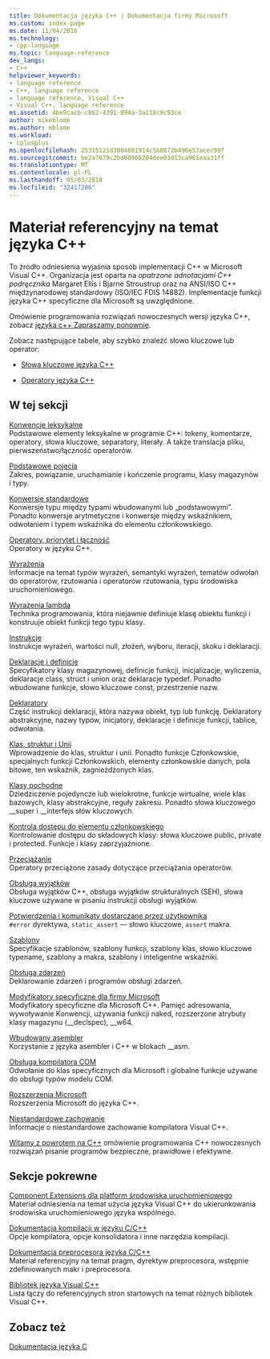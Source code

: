 ```yaml
---
title: Dokumentacja języka C++ | Dokumentacja firmy Microsoft
ms.custom: index-page
ms.date: 11/04/2016
ms.technology:
- cpp-language
ms.topic: language-reference
dev_langs:
- C++
helpviewer_keywords:
- language reference
- C++, language reference
- language reference, Visual C++
- Visual C++, language reference
ms.assetid: 4be9cacb-c862-4391-894a-3a118c9c93ce
author: mikeblome
ms.author: mblome
ms.workload:
- cplusplus
ms.openlocfilehash: 25315121d3004601914c5b8872b496e57acec99f
ms.sourcegitcommit: be2a7679c2bd80968204dee03d13ca961eaa31ff
ms.translationtype: MT
ms.contentlocale: pl-PL
ms.lasthandoff: 05/03/2018
ms.locfileid: "32417206"
---
```

# <a name="c-language-reference"></a>Materiał referencyjny na temat języka C++
To źródło odniesienia wyjaśnia sposób implementacji C++ w Microsoft Visual C++. Organizacja jest oparta na *opatrzone adnotacjami C++ podręcznika* Margaret Ellis i Bjarne Stroustrup oraz na ANSI/ISO C++ międzynarodowej standardowy (ISO/IEC FDIS 14882). Implementacje funkcji języka C++ specyficzne dla Microsoft są uwzględnione.  

Omówienie programowania rozwiązań nowoczesnych wersji języka C++, zobacz [języka c++ Zapraszamy ponownie](welcome-back-to-cpp-modern-cpp.md).
  
 Zobacz następujące tabele, aby szybko znaleźć słowo kluczowe lub operator:  
  
-   [Słowa kluczowe języka C++](../cpp/keywords-cpp.md)  
  
-   [Operatory języka C++](../cpp/cpp-built-in-operators-precedence-and-associativity.md)  
  
## <a name="in-this-section"></a>W tej sekcji  

 [Konwencje leksykalne](../cpp/lexical-conventions.md)  
 Podstawowe elementy leksykalne w programie C++: tokeny, komentarze, operatory, słowa kluczowe, separatory, literały. A także translacja pliku, pierwszeństwo/łączność operatorów.  
  
 [Podstawowe pojęcia](../cpp/basic-concepts-cpp.md)  
 Zakres, powiązanie, uruchamianie i kończenie programu, klasy magazynów i typy.  
  
 [Konwersje standardowe](../cpp/standard-conversions.md)  
 Konwersje typu między typami wbudowanymi lub „podstawowymi”. Ponadto konwersje arytmetyczne i konwersje między wskaźnikiem, odwołaniem i typem wskaźnika do elementu członkowskiego.  
  
 [Operatory, priorytet i łączność](../cpp/cpp-built-in-operators-precedence-and-associativity.md)  
 Operatory w języku C++.  
  
 [Wyrażenia](../cpp/expressions-cpp.md)  
 Informacje na temat typów wyrażeń, semantyki wyrażeń, tematów odwołań do operatorów, rzutowania i operatorów rzutowania, typu środowiska uruchomieniowego.  
  
 [Wyrażenia lambda](../cpp/lambda-expressions-in-cpp.md)  
 Technika programowania, która niejawnie definiuje klasę obiektu funkcji i konstruuje obiekt funkcji tego typu klasy.  
  
 [Instrukcje](../cpp/statements-cpp.md)  
 Instrukcje wyrażeń, wartości null, złożeń, wyboru, iteracji, skoku i deklaracji.  
  
 [Deklaracje i definicje](declarations-and-definitions-cpp.md)  
 Specyfikatory klasy magazynowej, definicje funkcji, inicjalizacje, wyliczenia, deklaracje class, struct i union oraz deklaracje typedef. Ponadto wbudowane funkcje, słowo kluczowe const, przestrzenie nazw.  
  
 [Deklaratory](http://msdn.microsoft.com/en-us/8a7b9b51-92bd-4ac0-b3fe-0c4abe771838)  
 Część instrukcji deklaracji, która nazywa obiekt, typ lub funkcję. Deklaratory abstrakcyjne, nazwy typów, inicjatory, deklaracje i definicje funkcji, tablice, odwołania.  
  
 [Klas, struktur i Unii](../cpp/classes-and-structs-cpp.md)  
 Wprowadzenie do klas, struktur i unii. Ponadto funkcje Członkowskie, specjalnych funkcji Członkowskich, elementy członkowskie danych, pola bitowe, ten wskaźnik, zagnieżdżonych klas.  
  
 [Klasy pochodne](../cpp/inheritance-cpp.md)  
 Dziedziczenie pojedyncze lub wielokrotne, funkcje wirtualne, wiele klas bazowych, klasy abstrakcyjne, reguły zakresu. Ponadto słowa kluczowego __super i \__interfejs słów kluczowych.  
  
 [Kontrola dostępu do elementu członkowskiego](../cpp/member-access-control-cpp.md)  
 Kontrolowanie dostępu do składowych klasy: słowa kluczowe public, private i protected. Funkcje i klasy zaprzyjaźnione.  
  
 [Przeciążanie](operator-overloading.md)  
 Operatory przeciążone zasady dotyczące przeciążania operatorów.  
  
 [Obsługa wyjątków](../cpp/exception-handling-in-visual-cpp.md)  
 Obsługa wyjątków C++, obsługa wyjątków strukturalnych (SEH), słowa kluczowe używane w pisaniu instrukcji obsługi wyjątków.  
  
 [Potwierdzenia i komunikaty dostarczane przez użytkownika](../cpp/assertion-and-user-supplied-messages-cpp.md)  
 `#error` dyrektywa, `static_assert` — słowo kluczowe, `assert` makra.  
  
 [Szablony](../cpp/templates-cpp.md)  
 Specyfikacje szablonów, szablony funkcji, szablony klas, słowo kluczowe typename, szablony a makra, szablony i inteligentne wskaźniki.  
  
 [Obsługa zdarzeń](../cpp/event-handling.md)  
 Deklarowanie zdarzeń i programów obsługi zdarzeń.  
  
 [Modyfikatory specyficzne dla firmy Microsoft](../cpp/microsoft-specific-modifiers.md)  
 Modyfikatory specyficzne dla Microsoft C++. Pamięć adresowania, wywoływanie Konwencji, używania funkcji naked, rozszerzone atrybuty klasy magazynu (__declspec), \__w64.  
  
 [Wbudowany asembler](../assembler/inline/inline-assembler.md)  
 Korzystanie z języka asembler i C++ w blokach __asm.  
  
 [Obsługa kompilatora COM](../cpp/compiler-com-support.md)  
 Odwołanie do klas specyficznych dla Microsoft i globalne funkcje używane do obsługi typów modelu COM.  
  
 [Rozszerzenia Microsoft](../cpp/microsoft-extensions.md)  
 Rozszerzenia Microsoft do języka C++.  
  
 [Niestandardowe zachowanie](../cpp/nonstandard-behavior.md)  
 Informacje o niestandardowe zachowanie kompilatora Visual C++.  

 [Witamy z powrotem na C++](welcome-back-to-cpp-modern-cpp.md) omówienie programowania C++ nowoczesnych rozwiązań pisanie programów bezpieczne, prawidłowe i efektywne.
  
## <a name="related-sections"></a>Sekcje pokrewne  
 [Component Extensions dla platform środowiska uruchomieniowego](../windows/component-extensions-for-runtime-platforms.md)  
 Materiał odniesienia na temat użycia języka Visual C++ do ukierunkowania środowiska uruchomieniowego języka wspólnego.  
  
 [Dokumentacja kompilacji w języku C/C++](../build/reference/c-cpp-building-reference.md)  
 Opcje kompilatora, opcje konsolidatora i inne narzędzia kompilacji.  
  
 [Dokumentacja preprocesora języka C/C++](../preprocessor/c-cpp-preprocessor-reference.md)  
 Materiał referencyjny na temat pragm, dyrektyw preprocesora, wstępnie zdefiniowanych makr i preprocesora.  
  
 [Bibliotek języka Visual C++](../standard-library/cpp-standard-library-reference.md)  
 Lista łączy do referencyjnych stron startowych na temat różnych bibliotek Visual C++.  
  
## <a name="see-also"></a>Zobacz też  
 [Dokumentacja języka C](../c-language/c-language-reference.md)